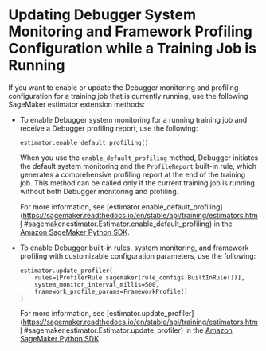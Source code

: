 # Updating Debugger System Monitoring and Framework Profiling Configuration while a Training Job is Running<a name="debugger-update-monitoring-profiling"></a>

If you want to enable or update the Debugger monitoring and profiling configuration for a training job that is currently running, use the following SageMaker estimator extension methods:
+ To enable Debugger system monitoring for a running training job and receive a Debugger profiling report, use the following:

  ```
  estimator.enable_default_profiling()
  ```

  When you use the `enable_default_profiling` method, Debugger initiates the default system monitoring and the `ProfileReport` built\-in rule, which generates a comprehensive profiling report at the end of the training job\. This method can be called only if the current training job is running without both Debugger monitoring and profiling\.

  For more information, see [estimator\.enable\_default\_profiling](https://sagemaker.readthedocs.io/en/stable/api/training/estimators.html                     #sagemaker.estimator.Estimator.enable_default_profiling) in the [Amazon SageMaker Python SDK](https://sagemaker.readthedocs.io)\.
+ To enable Debugger built\-in rules, system monitoring, and framework profiling with customizable configuration parameters, use the following:

  ```
  estimator.update_profiler(
      rules=[ProfilerRule.sagemaker(rule_configs.BuiltInRule())],
      system_monitor_interval_millis=500,
      framework_profile_params=FrameworkProfile()
  )
  ```

  For more information, see [estimator\.update\_profiler](https://sagemaker.readthedocs.io/en/stable/api/training/estimators.html                     #sagemaker.estimator.Estimator.update_profiler) in the [Amazon SageMaker Python SDK](https://sagemaker.readthedocs.io)\.